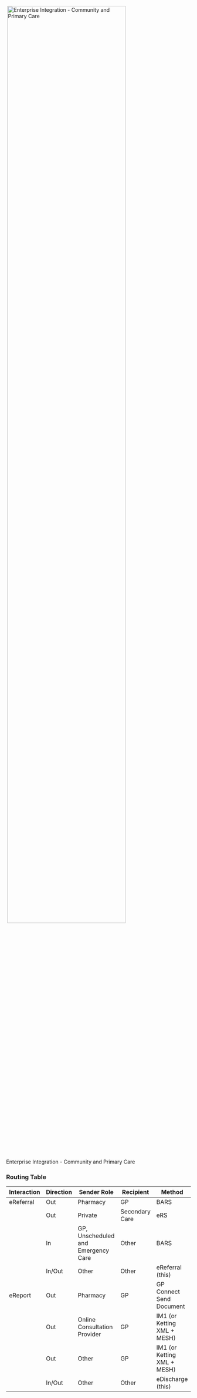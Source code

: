 
<img style="padding:3px;width:80%;" src="Referral Enterprise Integration.drawio.png" alt="Enterprise Integration - Community and Primary Care"/>
<br clear="all">
<p class="figureTitle">Enterprise Integration - Community and Primary Care</p> 

### Routing Table

| Interaction | Direction | Sender Role                        | Recipient      | Method                      |
|-------------|-----------|------------------------------------|----------------|-----------------------------|
| eReferral   | Out       | Pharmacy                           | GP             | BARS                        |
|             | Out       | Private                            | Secondary Care | eRS                         |
|             | In        | GP, Unscheduled and Emergency Care | Other          | BARS                        |
|             | In/Out    | Other                              | Other          | eReferral (this)            |
| eReport     | Out       | Pharmacy                           | GP             | GP Connect Send Document    |
|             | Out       | Online Consultation Provider       | GP             | IM1 (or Ketting XML + MESH) |
|             | Out       | Other                              | GP             | IM1 (or Ketting XML + MESH) |
|             | In/Out    | Other                              | Other          | eDischarge (this)           |
